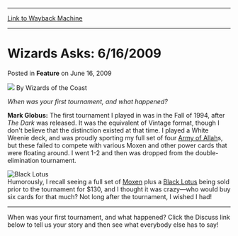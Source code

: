 
---
[Link to Wayback Machine](https://web.archive.org/web/20220118073354/https://magic.wizards.com/en/articles/archive/feature/wizards-asks-6162009-2009-06-16)

[_metadata_:wayback_url]:- "https://magic.wizards.com/en/articles/archive/feature/wizards-asks-6162009-2009-06-16"
[_metadata_:wayback_raw_url]:- "https://web.archive.org/web/20220118073354id_/https://magic.wizards.com/en/articles/archive/feature/wizards-asks-6162009-2009-06-16"
[_metadata_:wayback_capture_timestamp]:- "2022-01-18 07:33:54+00:00"
[_metadata_:publish_date]:- "2009-06-16"
[_metadata_:description]:- "When was your first tournament, and what happened? Mark Globus: The first tournament I played in was in the Fall of 1994, after The Dark was released. It was the equivalent of Vintage format, though I don't believe that the distinction existed at that time. I played a White Weenie deck, and was proudly sporting my full set of four Army of Allahs, but these failed to compete"
[_metadata_:generator]:- "Drupal 7 (http://drupal.org)"
---


Wizards Asks: 6/16/2009
=======================



 Posted in **Feature**
 on June 16, 2009 






![](https://media.magic.wizards.com/styles/auth_small/public/images/person/wizards_author.jpg)
By Wizards of the Coast











*When was your first tournament, and what happened?*


  
**Mark Globus:** The first tournament I played in was in the Fall of 1994, after *The Dark* was released. It was the equivalent of Vintage format, though I don't believe that the distinction existed at that time. I played a White Weenie deck, and was proudly sporting my full set of four [Army of Allah](https://gatherer.wizards.com/Pages/Card/Details.aspx?name=Army+of+Allah)s, but these failed to compete with various Moxen and other power cards that were floating around. I went 1-2 and then was dropped from the double-elimination tournament.


![Black Lotus](http://gatherer.wizards.com/Handlers/Image.ashx?type=card&name=Black+Lotus)  
Humorously, I recall seeing a full set of [Moxen](http://gatherer.wizards.com/Pages/Search/Default.aspx?name=+%5Bmox%5D&set=%5B%22Unlimited%20Edition%22) plus a [Black Lotus](https://gatherer.wizards.com/Pages/Card/Details.aspx?name=Black+Lotus) being sold prior to the tournament for $130, and I thought it was crazy—who would buy six cards for that much? Not long after the tournament, I wished I had!




---

When was your first tournament, and what happened? Click the Discuss link below to tell us your story and then see what everybody else has to say!







